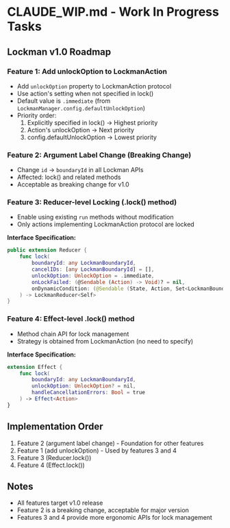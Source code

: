 # CLAUDE_WIP.md - Work In Progress Tasks

## Lockman v1.0 Roadmap

### Feature 1: Add unlockOption to LockmanAction
- Add `unlockOption` property to LockmanAction protocol
- Use action's setting when not specified in lock()
- Default value is `.immediate` (from `LockmanManager.config.defaultUnlockOption`)
- Priority order:
  1. Explicitly specified in lock() → Highest priority
  2. Action's unlockOption → Next priority
  3. config.defaultUnlockOption → Lowest priority

### Feature 2: Argument Label Change (Breaking Change)
- Change `id` → `boundaryId` in all Lockman APIs
- Affected: lock() and related methods
- Acceptable as breaking change for v1.0

### Feature 3: Reducer-level Locking (.lock() method)
- Enable using existing `run` methods without modification
- Only actions implementing LockmanAction protocol are locked

**Interface Specification:**
```swift
public extension Reducer {
    func lock(
        boundaryId: any LockmanBoundaryId,
        cancelIDs: [any LockmanBoundaryId] = [],
        unlockOption: UnlockOption = .immediate,
        onLockFailed: (@Sendable (Action) -> Void)? = nil,
        onDynamicCondition: (@Sendable (State, Action, Set<LockmanBoundaryId>) -> LockingStrategy)? = nil
    ) -> LockmanReducer<Self>
}
```

### Feature 4: Effect-level .lock() method
- Method chain API for lock management
- Strategy is obtained from LockmanAction (no need to specify)

**Interface Specification:**
```swift
extension Effect {
    func lock(
        boundaryId: any LockmanBoundaryId,
        unlockOption: UnlockOption? = nil,
        handleCancellationErrors: Bool = true
    ) -> Effect<Action>
}
```

## Implementation Order
1. Feature 2 (argument label change) - Foundation for other features
2. Feature 1 (add unlockOption) - Used by features 3 and 4
3. Feature 3 (Reducer.lock())
4. Feature 4 (Effect.lock())

## Notes
- All features target v1.0 release
- Feature 2 is a breaking change, acceptable for major version
- Features 3 and 4 provide more ergonomic APIs for lock management